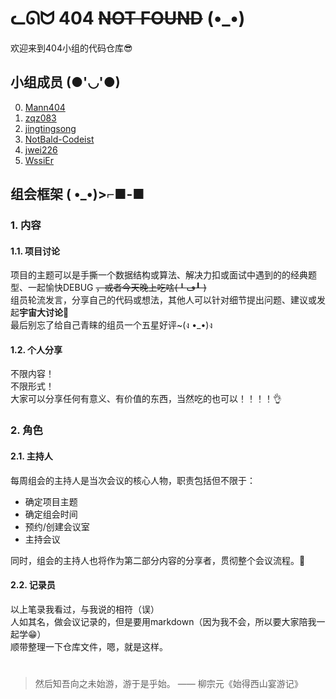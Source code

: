 # ᓚᘏᗢ 404 ~~NOT FOUND~~ (•_•)

欢迎来到404小组的代码仓库😎

## 小组成员 (●'◡'●)  

0.  [Mann404](https://github.com/Mann404)
1.  [zqz083](https://github.com/zqz083)
2.  [jingtingsong](https://github.com/jingtingsong)
3.  [NotBald-Codeist](https://github.com/NotBald-Codeist)
4.  [jwei226](https://github.com/jwei226)
5.  [WssiEr](https://github.com/WssiEr)

## 组会框架 ( •_•)>⌐■-■  

### 1. 内容  

#### 1.1. 项目讨论  

项目的主题可以是手撕一个数据结构或算法、解决力扣或面试中遇到的的经典题型、一起愉快DEBUG ~~，或者今天晚上吃啥(╹ڡ╹ )~~  
组员轮流发言，分享自己的代码或想法，其他人可以针对细节提出问题、建议或发起**宇宙大讨论**🍻  
最后别忘了给自己青睐的组员一个五星好评~(ง •_•)ง  

#### 1.2. 个人分享  

不限内容！  
不限形式！  
大家可以分享任何有意义、有价值的东西，当然吃的也可以！！！！👌

### 2. 角色

#### 2.1. 主持人

每周组会的主持人是当次会议的核心人物，职责包括但不限于：  
- 确定项目主题
- 确定组会时间
- 预约/创建会议室
- 主持会议

同时，组会的主持人也将作为第二部分内容的分享者，贯彻整个会议流程。🚗

#### 2.2. 记录员

以上笔录我看过，与我说的相符（误）  
人如其名，做会议记录的，但是要用markdown（因为我不会，所以要大家陪我一起学😁）  
顺带整理一下仓库文件，嗯，就是这样。  

#   

> 然后知吾向之未始游，游于是乎始。    —— 柳宗元《始得西山宴游记》

